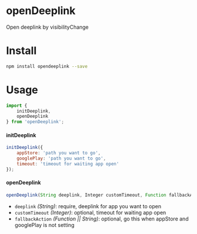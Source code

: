 # openDeeplink

Open deeplink by visibilityChange

# Install

```bash
npm install opendeeplink --save
```

# Usage
```js
import {
    initDeeplink,
    openDeeplink
} from 'openDeeplink';
```

#### initDeeplink
```js
initDeeplink({
    appStore: 'path you want to go',
    googlePlay: 'path you want to go',
    timeout: 'timeout for waiting app open'
});
```
#### openDeeplink
```js
openDeeplink(String deeplink, Integer customTimeout, Function fallbackAction)
```
* `deeplink` *(String)*: require, deeplink for app you want to open
* `customTimeout` *(Integer)*: optional, timeout for waiting app open
* `fallbackAction` *(Function || String)*: optional, go this when appStore and googlePlay is not setting
